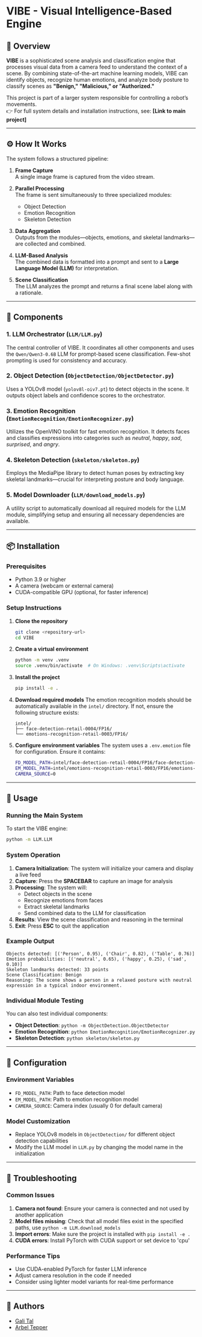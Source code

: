 # VIBE - Visual Intelligence-Based Engine

## 🧠 Overview

**VIBE** is a sophisticated scene analysis and classification engine that processes visual data from a camera feed to understand the context of a scene. By combining state-of-the-art machine learning models, VIBE can identify objects, recognize human emotions, and analyze body posture to classify scenes as **"Benign," "Malicious," or "Authorized."**

This project is part of a larger system responsible for controlling a robot’s movements.  
👉 For full system details and installation instructions, see: **[Link to main project]**

---

## ⚙️ How It Works

The system follows a structured pipeline:

1. **Frame Capture**  
   A single image frame is captured from the video stream.

2. **Parallel Processing**  
   The frame is sent simultaneously to three specialized modules:  
   - Object Detection  
   - Emotion Recognition  
   - Skeleton Detection  

3. **Data Aggregation**  
   Outputs from the modules—objects, emotions, and skeletal landmarks—are collected and combined.

4. **LLM-Based Analysis**  
   The combined data is formatted into a prompt and sent to a **Large Language Model (LLM)** for interpretation.

5. **Scene Classification**  
   The LLM analyzes the prompt and returns a final scene label along with a rationale.

---

## 🧩 Components

### 1. LLM Orchestrator (`LLM/LLM.py`)
The central controller of VIBE. It coordinates all other components and uses the `Qwen/Qwen3-0.6B` LLM for prompt-based scene classification. Few-shot prompting is used for consistency and accuracy.

### 2. Object Detection (`ObjectDetection/ObjectDetector.py`)
Uses a YOLOv8 model (`yolov8l-oiv7.pt`) to detect objects in the scene. It outputs object labels and confidence scores to the orchestrator.

### 3. Emotion Recognition (`EmotionRecognition/EmotionRecognizer.py`)
Utilizes the OpenVINO toolkit for fast emotion recognition. It detects faces and classifies expressions into categories such as *neutral*, *happy*, *sad*, *surprised*, and *angry*.

### 4. Skeleton Detection (`skeleton/skeleton.py`)
Employs the MediaPipe library to detect human poses by extracting key skeletal landmarks—crucial for interpreting posture and body language.

### 5. Model Downloader (`LLM/download_models.py`)
A utility script to automatically download all required models for the LLM module, simplifying setup and ensuring all necessary dependencies are available.

---

## 📦 Installation

### Prerequisites
- Python 3.9 or higher
- A camera (webcam or external camera)
- CUDA-compatible GPU (optional, for faster inference)

### Setup Instructions

1. **Clone the repository**
   ```bash
   git clone <repository-url>
   cd VIBE
   ```

2. **Create a virtual environment**
   ```bash
   python -m venv .venv
   source .venv/bin/activate  # On Windows: .venv\Scripts\activate
   ```

3. **Install the project**
   ```bash
   pip install -e .
   ```

4. **Download required models**
   The emotion recognition models should be automatically available in the `intel/` directory. If not, ensure the following structure exists:
   ```
   intel/
   ├── face-detection-retail-0004/FP16/
   └── emotions-recognition-retail-0003/FP16/
   ```

5. **Configure environment variables**
   The system uses a `.env.emotion` file for configuration. Ensure it contains:
   ```bash
   FD_MODEL_PATH=intel/face-detection-retail-0004/FP16/face-detection-retail-0004.xml
   EM_MODEL_PATH=intel/emotions-recognition-retail-0003/FP16/emotions-recognition-retail-0003.xml
   CAMERA_SOURCE=0
   ```

---

## 🚀 Usage

### Running the Main System

To start the VIBE engine:

```bash
python -m LLM.LLM
```

### System Operation

1. **Camera Initialization**: The system will initialize your camera and display a live feed
2. **Capture**: Press the **SPACEBAR** to capture an image for analysis
3. **Processing**: The system will:
   - Detect objects in the scene
   - Recognize emotions from faces
   - Extract skeletal landmarks
   - Send combined data to the LLM for classification
4. **Results**: View the scene classification and reasoning in the terminal
5. **Exit**: Press **ESC** to quit the application

### Example Output

```
Objects detected: [('Person', 0.95), ('Chair', 0.82), ('Table', 0.76)]
Emotion probabilities: [('neutral', 0.65), ('happy', 0.25), ('sad', 0.10)]
Skeleton landmarks detected: 33 points
Scene Classification: Benign
Reasoning: The scene shows a person in a relaxed posture with neutral expression in a typical indoor environment.
```

### Individual Module Testing

You can also test individual components:

- **Object Detection**: `python -m ObjectDetection.ObjectDetector`
- **Emotion Recognition**: `python EmotionRecognition/EmotionRecognizer.py`
- **Skeleton Detection**: `python skeleton/skeleton.py`

---

## 🔧 Configuration

### Environment Variables

- `FD_MODEL_PATH`: Path to face detection model
- `EM_MODEL_PATH`: Path to emotion recognition model  
- `CAMERA_SOURCE`: Camera index (usually 0 for default camera)

### Model Customization

- Replace YOLOv8 models in `ObjectDetection/` for different object detection capabilities
- Modify the LLM model in `LLM.py` by changing the model name in the initialization

---

## 🐛 Troubleshooting

### Common Issues

1. **Camera not found**: Ensure your camera is connected and not used by another application
2. **Model files missing**: Check that all model files exist in the specified paths, use ```python -m LLM.download_models```
3. **Import errors**: Make sure the project is installed with `pip install -e .`
4. **CUDA errors**: Install PyTorch with CUDA support or set device to 'cpu'

### Performance Tips

- Use CUDA-enabled PyTorch for faster LLM inference
- Adjust camera resolution in the code if needed
- Consider using lighter model variants for real-time performance

---

## 👥 Authors

- [Gali Tal](https://github.com/galital5)
- [Arbel Tepper](https://github.com/ArbelTepper)
